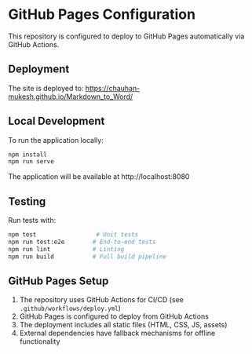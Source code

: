 # GitHub Pages Configuration

This repository is configured to deploy to GitHub Pages automatically via GitHub Actions.

## Deployment

The site is deployed to: https://chauhan-mukesh.github.io/Markdown_to_Word/

## Local Development

To run the application locally:

```bash
npm install
npm run serve
```

The application will be available at http://localhost:8080

## Testing

Run tests with:

```bash
npm test                 # Unit tests
npm run test:e2e        # End-to-end tests  
npm run lint            # Linting
npm run build           # Full build pipeline
```

## GitHub Pages Setup

1. The repository uses GitHub Actions for CI/CD (see `.github/workflows/deploy.yml`)
2. GitHub Pages is configured to deploy from GitHub Actions
3. The deployment includes all static files (HTML, CSS, JS, assets)
4. External dependencies have fallback mechanisms for offline functionality
